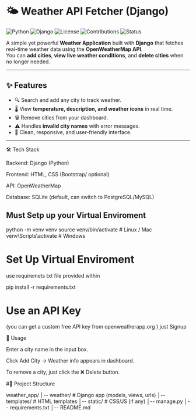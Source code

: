 # 🌤️ Weather API Fetcher (Django)

![Python](https://img.shields.io/badge/Python-3.9%2B-blue?logo=python&logoColor=white)
![Django](https://img.shields.io/badge/Django-5.0-green?logo=django&logoColor=white)
![License](https://img.shields.io/badge/License-MIT-yellow.svg)
![Contributions](https://img.shields.io/badge/Contributions-Welcome-brightgreen.svg)
![Status](https://img.shields.io/badge/Status-Active-success.svg)

A simple yet powerful **Weather Application** built with **Django** that fetches real-time weather data using the **OpenWeatherMap API**.  
You can **add cities**, **view live weather conditions**, and **delete cities** when no longer needed.

---

## ✨ Features
- 🔍 Search and add any city to track weather.  
- 🌡️ View **temperature, description, and weather icons** in real time.  
- 🗑️ Remove cities from your dashboard.  
- ⚠️ Handles **invalid city names** with error messages.  
- 🎨 Clean, responsive, and user-friendly interface.  

---

🛠️ Tech Stack

Backend: Django (Python)

Frontend: HTML, CSS (Bootstrap/ optional)

API: OpenWeatherMap

Database: SQLite (default, can switch to PostgreSQL/MySQL)


## Must Setp up your Virtual Enviroment

python -m venv venv
source venv/bin/activate   # Linux / Mac
venv\Scripts\activate      # Windows

# Set Up Virtual Enviroment
use requiremets txt file provided within

pip install -r requirements.txt


# Use an API Key 
(you can get a custom free API key from openweatherapp.org ) just Signup

🎯 Usage

Enter a city name in the input box.

Click Add City → Weather info appears in dashboard.

To remove a city, just click the ❌ Delete button.

#📂 Project Structure

weather_app/
│-- weather/           # Django app (models, views, urls)
│-- templates/         # HTML templates
│-- static/            # CSS/JS (if any)
│-- manage.py
│-- requirements.txt
│-- README.md




